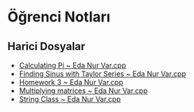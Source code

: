 # Öğrenci Notları


<!--HariciDosyalar-->

## Harici Dosyalar

- [Calculating Pi ~ Eda Nur Var.cpp](./Calculating%20Pi%20~%20Eda%20Nur%20Var.cpp)
- [Finding Sinus with Taylor Series ~ Eda Nur Var.cpp](./Finding%20Sinus%20with%20Taylor%20Series%20~%20Eda%20Nur%20Var.cpp)
- [Homework 3 ~ Eda Nur Var.cpp](./Homework%203%20~%20Eda%20Nur%20Var.cpp)
- [Multiplying matrices ~ Eda Nur Var.cpp](./Multiplying%20matrices%20~%20Eda%20Nur%20Var.cpp)
- [String Class ~ Eda Nur Var.cpp](./String%20Class%20~%20Eda%20Nur%20Var.cpp)


<!--HariciDosyalar-->

